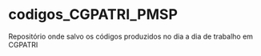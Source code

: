 # codigos_CGPATRI_PMSP

Repositório onde salvo os códigos produzidos no dia a dia de trabalho em CGPATRI
